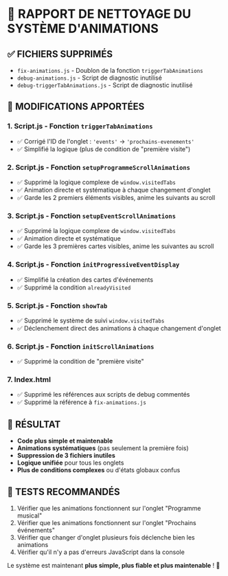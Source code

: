 # 🧹 RAPPORT DE NETTOYAGE DU SYSTÈME D'ANIMATIONS

## ✅ FICHIERS SUPPRIMÉS
- `fix-animations.js` - Doublon de la fonction `triggerTabAnimations`
- `debug-animations.js` - Script de diagnostic inutilisé
- `debug-triggerTabAnimations.js` - Script de diagnostic inutilisé

## 🔧 MODIFICATIONS APPORTÉES

### 1. **Script.js - Fonction `triggerTabAnimations`**
- ✅ Corrigé l'ID de l'onglet : `'events'` → `'prochains-evenements'`
- ✅ Simplifié la logique (plus de condition de "première visite")

### 2. **Script.js - Fonction `setupProgrammeScrollAnimations`**
- ✅ Supprimé la logique complexe de `window.visitedTabs`
- ✅ Animation directe et systématique à chaque changement d'onglet
- ✅ Garde les 2 premiers éléments visibles, anime les suivants au scroll

### 3. **Script.js - Fonction `setupEventScrollAnimations`**
- ✅ Supprimé la logique complexe de `window.visitedTabs`
- ✅ Animation directe et systématique
- ✅ Garde les 3 premières cartes visibles, anime les suivantes au scroll

### 4. **Script.js - Fonction `initProgressiveEventDisplay`**
- ✅ Simplifié la création des cartes d'événements
- ✅ Supprimé la condition `alreadyVisited`

### 5. **Script.js - Fonction `showTab`**
- ✅ Supprimé le système de suivi `window.visitedTabs`
- ✅ Déclenchement direct des animations à chaque changement d'onglet

### 6. **Script.js - Fonction `initScrollAnimations`**
- ✅ Supprimé la condition de "première visite"

### 7. **Index.html**
- ✅ Supprimé les références aux scripts de debug commentés
- ✅ Supprimé la référence à `fix-animations.js`

## 🎯 RÉSULTAT
- **Code plus simple et maintenable**
- **Animations systématiques** (pas seulement la première fois)
- **Suppression de 3 fichiers inutiles**
- **Logique unifiée** pour tous les onglets
- **Plus de conditions complexes** ou d'états globaux confus

## 🧪 TESTS RECOMMANDÉS
1. Vérifier que les animations fonctionnent sur l'onglet "Programme musical"
2. Vérifier que les animations fonctionnent sur l'onglet "Prochains événements"  
3. Vérifier que changer d'onglet plusieurs fois déclenche bien les animations
4. Vérifier qu'il n'y a pas d'erreurs JavaScript dans la console

Le système est maintenant **plus simple, plus fiable et plus maintenable** ! 🎉
